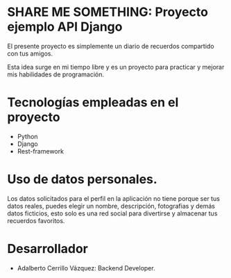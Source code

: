 # SHARE ME SOMETHING: Proyecto ejemplo API Django

El presente proyecto es simplemente un diario de recuerdos compartido con tus amigos.

Esta idea surge en mi tiempo libre y es un proyecto para practicar y mejorar mis habilidades de programación.

# Tecnologías empleadas en el proyecto

- Python
- Django
- Rest-framework

# Uso de datos personales.

Los datos solicitados para el perfil en la aplicación no tiene porque ser tus datos reales, puedes elegir un nombre,
descripción, fotografias y demás datos ficticios, esto solo es una red social para divertirse y almacenar tus recuerdos favoritos.

# Desarrollador

- Adalberto Cerrillo Vázquez: Backend Developer.